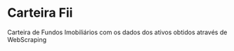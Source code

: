 # Carteira Fii
 Carteira de Fundos Imobiliários com os dados dos ativos obtidos através de WebScraping
